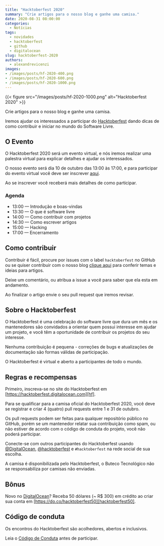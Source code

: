 ```yaml
---
title: "Hacktoberfest 2020"
summary: "Crie artigos para o nosso blog e ganhe uma camisa."
date: 2020-08-31 08:00:00
categories:
  - Notícias
tags:
  - novidades
  - hacktoberfest
  - github
  - digitalocean
slug: hacktoberfest-2020
authors:
  - alexandrevicenzi
images:
- /images/posts/hf-2020-400.png
- /images/posts/hf-2020-600.png
- /images/posts/hf-2020-1000.png
---
```


{{< figure src="/images/posts/hf-2020-1000.png" alt="Hacktoberfest 2020" >}}

Crie artigos para o nosso blog e ganhe uma camisa.

Iremos ajudar os interessados a participar do [Hacktoberfest][hf] dando dicas de como contribuir e iniciar no mundo do Software Livre.

## O Evento

O Hacktoberfest 2020 será um evento virtual, e nós iremos realizar uma palestra virtual para explicar detalhes e ajudar os interessados.

O nosso evento será dia 10 de outubro das 13:00 às 17:00, e para participar do evento virtual você deve ser inscrever [aqui][event].

Ao se inscrever você receberá mais detalhes de como participar.

### Agenda

* 13:00 — Introdução e boas-vindas
* 13:30 — O que é software livre
* 14:00 — Como contribuir com projetos
* 14:30 — Como escrever artigos
* 15:00 — Hacking
* 17:00 — Encerramento

## Como contribuir

Contribuir é fácil, procure por issues com o label `hacktoberfest` no GitHub ou se quiser contribuir com o nosso blog [clique aqui](https://github.com/ButecoOpenSource/blog/issues?q=is%3Aissue+is%3Aopen+label%3Ahacktoberfest) para conferir temas e ideias para artigos.

Deixe um comentário, ou atribua a issue a você para saber que ela esta em andamento.

Ao finalizar o artigo envie o seu pull request que iremos revisar.

## Sobre o Hacktoberfest

O Hacktoberfest é uma celebração do software livre que dura um mês e os mantenedores são convidados a orientar quem possui interesse em ajudar um projeto, e você têm a oportunidade de contribuir os projetos do seu interesse.

Nenhuma contribuição é pequena - correções de bugs e atualizações de documentação são formas válidas de participação.

O Hacktoberfest é virtual e aberto a participantes de todo o mundo.

## Regras e recompensas

Primeiro, inscreva-se no site do Hacktoberfest em [https://hacktoberfest.digitalocean.com][hf].

Para se qualificar para a camisa oficial do Hacktoberfest 2020, você deve se registrar e criar 4 (quatro) pull requests entre 1 e 31 de outubro.

Os pull requests podem ser feitas para qualquer repositório público no GitHub, porém se um mantenedor relatar sua contribuição como spam, ou não estiver de acordo com o código de conduta do projeto, você não poderá participar.

Conecte-se com outros participantes do Hacktoberfest usando [@DigitalOcean][digitalocean], [@hacktoberfest][hacktoberfest] e `#hacktoberfest` na rede social de sua escolha.

A camisa é disponibilizada pelo Hacktoberfest, o Buteco Tecnológico não se responsabiliza por camisas não enviadas.

## Bônus

Novo no [DigitalOcean][do]? Receba 50 dólares (~ R$ 300) em crédito ao criar sua conta em [https://do.co/hacktoberfest50][hacktoberfest50].

## Código de conduta

Os encontros do Hacktoberfest são acolhedores, abertos e inclusivos.

Leia o [Código de Conduta](https://do.co/hacktoberconduct) antes de participar.

[hf]: https://hacktoberfest.digitalocean.com/
[do]: https://www.digitalocean.com/
[digitalocean]: https://twitter.com/digitalocean
[hacktoberfest]: https://twitter.com/hacktoberfest
[hacktoberfest50]: https://do.co/hacktoberfest50
[event]: https://organize.mlh.io/participants/events/3934-hacktoberfest-do-buteco
